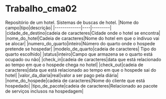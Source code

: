 # Trabalho_cma02
Repositório de um hotel. Sistemas de buscas de hotel.
|Nome do campo|tipo|descrição|
|-------------|----|---------|
|cidade_de_destino|cadeia de caracteres|Cidade onde o hotel se encontra|
|nome_do_hotel|Cadeia de caracteres|Nome do hotel em  que o indivuo vai se alocar|
|numero_do_quarto|inteiro|Número do quarto onde o hospede pretende se hospedar|
|modelo_de_quarto|cadeia de caracteres| Tipo do quarto escolhido|
|status|inteiro|Campo que armazena se o quarto está ocupado ou não|
|check_in|cadeia de caracteres|data que está relacionado ao tempo em que o hospede chega no hotel|
|check_out|cadeia de caracteres|data que está relacionado ao tempo em que o hospede sai do hotel|
|valor_da_diaria|real|valor a ser pago pela diária|
|nome_do_hospede|cadeia de caracteres|Nome do cliente que está hospedado|
|tipo_de_pacote|cadeia de caracteres|Relacionado ao pacote de serviços inclusos na hospedagem|
